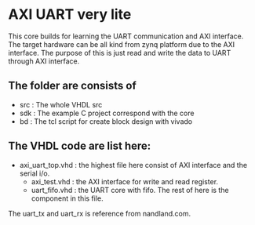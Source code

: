 # AXI UART very lite
This core builds for learning the UART communication and AXI interface. The target hardware can be all kind from zynq platform due to the AXI interface. The purpose of this is just read and write the data to UART through AXI interface.  

## The folder are consists of 
- src : The whole VHDL src 
- sdk : The example C project correspond with the core
- bd : The tcl script for create block design with vivado

## The VHDL code are list here: 
- axi_uart_top.vhd : the highest file here consist of AXI interface and the serial i/o. 
  - axi_test.vhd : the AXI interface for write and read register. 
  - uart_fifo.vhd : the UART core with fifo. The rest of here is the component in this file. 
  
The uart_tx and uart_rx is reference from nandland.com. 
  
